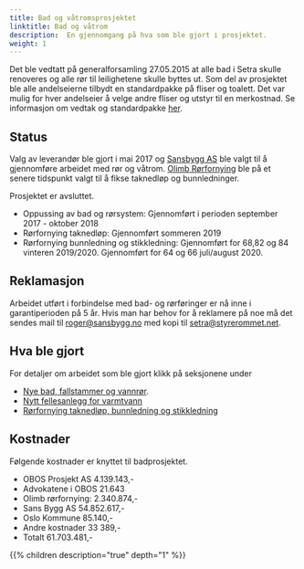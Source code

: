 ```yaml
---
title: Bad og våtromsprosjektet
linktitle: Bad og våtrom
description:  En gjennomgang på hva som ble gjort i prosjektet.
weight: 1
---
```


Det ble vedtatt på generalforsamling 27.05.2015 at alle bad i Setra skulle renoveres og alle rør til leilighetene skulle byttes ut.  Som del av prosjektet ble alle andelseierne tilbydt en standardpakke på fliser og toalett. Det var mulig for hver andelseier å velge andre fliser og utstyr til en merkostnad. Se informasjon om vedtak og standardpakke [her](decision).

## Status

Valg av leverandør ble gjort i mai 2017 og [Sansbygg AS](https://sansbygg.no/) ble valgt til å gjennomføre arbeidet med rør og våtrom. [Olimb Rørfornying](https://olimb.no/rorfornying/borettslag-og-bygg/) ble på et senere tidspunkt valgt til å fikse taknedløp og bunnledninger.

Prosjektet er avsluttet.

- Oppussing av bad og rørsystem: Gjennomført i perioden september 2017 - oktober 2018
- Rørfornying taknedløp: Gjennomført sommeren 2019
- Rørfornying bunnledning og stikkledning: Gjennomført for 68,82 og 84 vinteren 2019/2020.  Gjennomført for 64 og 66 juli/august 2020.

## Reklamasjon

Arbeidet utført i forbindelse med bad- og rørføringer er nå inne i garantiperioden på 5 år. Hvis man har behov for å reklamere på noe må det sendes mail til roger@sansbygg.no med kopi til setra@styrerommet.net.  

## Hva ble gjort

For detaljer om arbeidet som ble gjort klikk på seksjonene under

- [Nye bad, fallstammer og vannrør](bathroms).
- [Nytt fellesanlegg for varmtvann](common)
- [Rørfornying taknedløp, bunnledning og stikkledning](drains)

## Kostnader

Følgende kostnader er knyttet til badprosjektet.

- OBOS Prosjekt AS 4.139.143,-
- Advokatene i OBOS 21.643
- Olimb rørfornying: 2.340.874,-
- Sans Bygg AS 54.852.617,-
- Oslo Kommune 85.140,-
- Andre kostnader 33 389,-
- Totalt 61.703.481,-

{{% children description="true" depth="1" %}}
